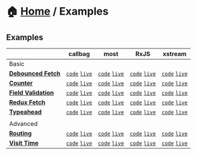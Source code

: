 # 🏠 [Home](../) / Examples

## Examples

<!-- prettier-ignore-start -->
| | callbag | most | RxJS | xstream |
| --- | --- | --- | --- | --- |
| Basic |
| **[Debounced Fetch](./debounced-fetch/README.md)** | [`code`](fanduel-oss/refract/debounced-fetch/callbag/) [`live`](https://codesandbox.io/s/github/fanduel-oss/refract/tree/master/examples/debounced-fetch/callbag) | [`code`](./debounced-fetch/most/) [`live`](https://codesandbox.io/s/github/fanduel-oss/refract/tree/master/examples/debounced-fetch/most) | [`code`](./debounced-fetch/rxjs/) [`live`](https://codesandbox.io/s/github/fanduel-oss/refract/tree/master/examples/debounced-fetch/rxjs) | [`code`](./debounced-fetch/xstream/) [`live`](https://codesandbox.io/s/github/fanduel-oss/refract/tree/master/examples/debounced-fetch/xstream) |
| **[Counter](./counter/README.md)** | [`code`](./counter/callbag/) [`live`](https://codesandbox.io/s/github/fanduel-oss/refract/tree/master/examples/counter/callbag) | [`code`](./counter/most/) [`live`](https://codesandbox.io/s/github/fanduel-oss/refract/tree/master/examples/counter/most) | [`code`](./counter/rxjs/) [`live`](https://codesandbox.io/s/github/fanduel-oss/refract/tree/master/examples/counter/rxjs) | [`code`](./counter/xstream/) [`live`](https://codesandbox.io/s/github/fanduel-oss/refract/tree/master/examples/counter/xstream) |
| **[Field Validation](./field-validation/README.md)** | [`code`](./field-validation/callbag/) [`live`](https://codesandbox.io/s/github/fanduel-oss/refract/tree/master/examples/field-validation/callbag) | [`code`](./field-validation/most/) [`live`](https://codesandbox.io/s/github/fanduel-oss/refract/tree/master/examples/field-validation/most) | [`code`](./field-validation/rxjs/) [`live`](https://codesandbox.io/s/github/fanduel-oss/refract/tree/master/examples/field-validation/rxjs) | [`code`](./field-validation/xstream/) [`live`](https://codesandbox.io/s/github/fanduel-oss/refract/tree/master/examples/field-validation/xstream) |
| **[Redux Fetch](./redux-fetch/README.md)** | [`code`](./redux-fetch/callbag/) [`live`](https://codesandbox.io/s/github/fanduel-oss/refract/tree/master/examples/redux-fetch/callbag) | [`code`](./redux-fetch/most/) [`live`](https://codesandbox.io/s/github/fanduel-oss/refract/tree/master/examples/redux-fetch/most) | [`code`](./redux-fetch/rxjs/) [`live`](https://codesandbox.io/s/github/fanduel-oss/refract/tree/master/examples/redux-fetch/rxjs) | [`code`](./redux-fetch/xstream/) [`live`](https://codesandbox.io/s/github/fanduel-oss/refract/tree/master/examples/redux-fetch/xstream) |
| **[Typeahead](./typeahead/README.md)** | [`code`](./typeahead/callbag/) [`live`](https://codesandbox.io/s/github/fanduel-oss/refract/tree/master/examples/typeahead/callbag) | [`code`](./typeahead/most/) [`live`](https://codesandbox.io/s/github/fanduel-oss/refract/tree/master/examples/typeahead/most) | [`code`](./typeahead/rxjs/) [`live`](https://codesandbox.io/s/github/fanduel-oss/refract/tree/master/examples/typeahead/rxjs) | [`code`](./typeahead/xstream/) [`live`](https://codesandbox.io/s/github/fanduel-oss/refract/tree/master/examples/typeahead/xstream) |
| |
| Advanced |
| **[Routing](./routing/README.md)** | [`code`](./routing/callbag/) [`live`](https://codesandbox.io/s/github/fanduel-oss/refract/tree/master/examples/routing/callbag) | [`code`](./routing/most/) [`live`](https://codesandbox.io/s/github/fanduel-oss/refract/tree/master/examples/routing/most) | [`code`](./routing/rxjs/) [`live`](https://codesandbox.io/s/github/fanduel-oss/refract/tree/master/examples/routing/rxjs) | [`code`](./routing/xstream/) [`live`](https://codesandbox.io/s/github/fanduel-oss/refract/tree/master/examples/routing/xstream) |
| **[Visit Time](./visit-time/README.md)** | [`code`](./visit-time/callbag/) [`live`](https://codesandbox.io/s/github/fanduel-oss/refract/tree/master/examples/visit-time/callbag) | [`code`](./visit-time/most/) [`live`](https://codesandbox.io/s/github/fanduel-oss/refract/tree/master/examples/visit-time/most) | [`code`](./visit-time/rxjs/) [`live`](https://codesandbox.io/s/github/fanduel-oss/refract/tree/master/examples/visit-time/rxjs) | [`code`](./visit-time/xstream/) [`live`](https://codesandbox.io/s/github/fanduel-oss/refract/tree/master/examples/visit-time/xstream) |
<!-- prettier-ignore-end -->
